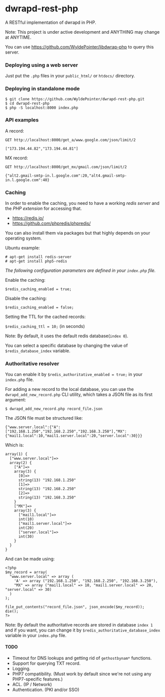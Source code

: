 # dwrapd-rest-php
A RESTful implementation of dwrapd in PHP.

Note: This project is under active development and ANYTHING may change at ANYTIME.

You can use https://github.com/WyldePointer/libdwrap-php to query this server.
<br />

### Deploying using a web server
Just put the `.php` files in your `public_html/` or `htdocs/` directory.

### Deploying in standalone mode
```
$ git clone https://github.com/WyldePointer/dwrapd-rest-php.git
$ cd dwrapd-rest-php
$ php -S localhost:8000 index.php
```

### API examples

A record:
```
GET http://localhost:8000/get_a/www.google.com/json/limit/2
```
```
["173.194.44.82","173.194.44.81"]
```

MX record:
```
GET http://localhost:8000/get_mx/gmail.com/json/limit/2
```
```
{"alt2.gmail-smtp-in.l.google.com":20,"alt4.gmail-smtp-in.l.google.com":40}
```

### Caching
In order to enable the caching, you need to have a working *redis server* and the *PHP extension* for accessing that.
 - https://redis.io/
 - https://github.com/phpredis/phpredis/

You can also install them via packages but that highly depends on your operating system.

Ubuntu example:
```
# apt-get install redis-server
# apt-get install php5-redis
```

*The following configuration parameters are defined in your `index.php` file.*

Enable the caching:

`$redis_caching_enabled = true;`

Disable the caching:

`$redis_caching_enabled = false;`

Setting the TTL for the cached records:

`$redis_caching_ttl = 10;` (in seconds)

Note: By default, it uses the default redis database(`index 0`).

You can select a specific database by changing the value of `$redis_database_index` variable.


### Authoritative resolver
You can enable it by `$redis_authoritative_enabled = true;` in your `index.php` file.

For adding a new record to the local database, you can use the `dwrapd_add_new_record.php` CLI utility, which takes a JSON file as its first argument:
```
$ dwrapd_add_new_record.php record_file.json
```

The JSON file must be structured like:
```
{"www.server.local":{"A":["192.168.1.250","192.168.2.250","192.168.3.250"],"MX":{"mail1.local":10,"mail1.server.local":20,"server.local":30}}}
```

Which is:
```
array(1) {
  ["www.server.local"]=>
  array(2) {
    ["A"]=>
    array(3) {
      [0]=>
      string(13) "192.168.1.250"
      [1]=>
      string(13) "192.168.2.250"
      [2]=>
      string(13) "192.168.3.250"
    }
    ["MX"]=>
    array(3) {
      ["mail1.local"]=>
      int(10)
      ["mail1.server.local"]=>
      int(20)
      ["server.local"]=>
      int(30)
    }
  }
}
```

And can be made using:
```
<?php
$my_record = array(
  "www.server.local" => array (
    'A' => array ("192.168.1.250", "192.168.2.250", "192.168.3.250"),
    "MX" => array ("mail1.local" => 10, "mail1.server.local" => 20, "server.local" => 30)
  )
);

file_put_contents("record_file.json", json_encode($my_record));
die();
?>
```

Note: By default the authoritative records are stored in database `index 1` and if you want, you can change it by `$redis_authoritative_database_index` variable in your `index.php` file.


#### TODO
 - Timeout for DNS lookups and getting rid of `gethostbynam*` functions.
 - Support for querying TXT record.
 - Logging.
 - PHP7 compatibility. (Must work by default since we're not using any PHP7-specific features.)
 - ACL. (IP / Network)
 - Authentication. (PKI and/or SSO)

